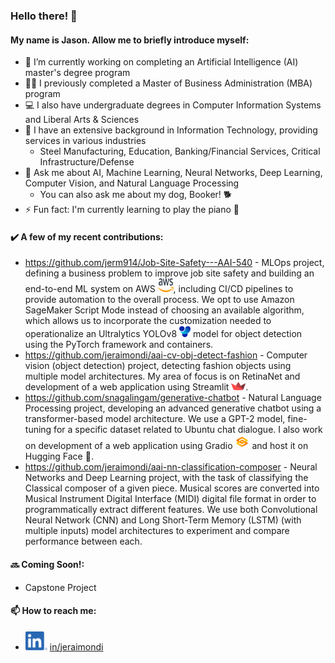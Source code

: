 ### Hello there! 👋
#### My name is Jason. Allow me to briefly introduce myself:

- 🔭 I’m currently working on completing an Artificial Intelligence (AI) master's degree program
- 👨‍💼 I previously completed a Master of Business Administration (MBA) program
- 💻 I also have undergraduate degrees in Computer Information Systems and Liberal Arts & Sciences
- 💼 I have an extensive background in Information Technology, providing services in various industries
  - Steel Manufacturing, Education, Banking/Financial Services, Critical Infrastructure/Defense
- 💬 Ask me about AI, Machine Learning, Neural Networks, Deep Learning, Computer Vision, and Natural Language Processing
  - You can also ask me about my dog, Booker! 🐕
- ⚡ Fun fact: I'm currently learning to play the piano 🎹

#### ✔️ A few of my recent contributions:
- https://github.com/jerm914/Job-Site-Safety---AAI-540 - MLOps project, defining a business problem to improve job site safety and building an end-to-end ML system on AWS <img src='logos/Amazon_Web_Services_Logo.svg' alt='AWS Logo' style='width:25px; height:22px;' />, including CI/CD pipelines to provide automation to the overall process. We opt to use Amazon SageMaker Script Mode instead of choosing an available algorithm, which allows us to incorporate the customization needed to operationalize an Ultralytics YOLOv8 <img src='logos/64994922cf2a6385a4bf4489_UltralyticsYOLO_mark_blue.svg' alt='Ultralytics Logo' style='width:18px; height:18px;' /> model for object detection using the PyTorch framework and containers.
- https://github.com/jeraimondi/aai-cv-obj-detect-fashion - Computer vision (object detection) project, detecting fashion objects using multiple model architectures. My area of focus is on RetinaNet and development of a web application using Streamlit <img src='logos/streamlit-mark-color.png' alt='Streamlit Logo' style='width:23px; height:13px;' />.
- https://github.com/snagalingam/generative-chatbot - Natural Language Processing project, developing an advanced generative chatbot using a transformer-based model architecture. We use a GPT-2 model, fine-tuning for a specific dataset related to Ubuntu chat dialogue. I also work on development of a web application using Gradio <img src='logos/gradio-logo.0d4f62e9.png' alt='Gradio Logo' style='width:23px; height:23px;' /> and host it on Hugging Face &#x1F917;.
- https://github.com/jeraimondi/aai-nn-classification-composer - Neural Networks and Deep Learning project, with the task of classifying the Classical composer of a given piece. Musical scores are converted into Musical Instrument Digital Interface (MIDI) digital file format in order to programmatically extract different features. We use both Convolutional Neural Network (CNN) and Long Short-Term Memory (LSTM) (with multiple inputs) model architectures to experiment and compare performance between each.

#### 🔜 Coming Soon!:
- Capstone Project

#### 📫 How to reach me:
* <a href='https://www.linkedin.com/in/jeraimondi'><img src='logos/LI-In-Bug.png' alt='LI Logo' style='width:35px; height:30px;' /></a> [in/jeraimondi](https://www.linkedin.com/in/jeraimondi)

<!--
**jeraimondi/jeraimondi** is a ✨ _special_ ✨ repository because its `README.md` (this file) appears on your GitHub profile.

Here are some ideas to get you started:

- 🔭 I’m currently working on ...
- 🌱 I’m currently learning ...
- 👯 I’m looking to collaborate on ...
- 🤔 I’m looking for help with ...
- 💬 Ask me about ...
- 📫 How to reach me: ...
- 😄 Pronouns: ...
- ⚡ Fun fact: ...
-->
